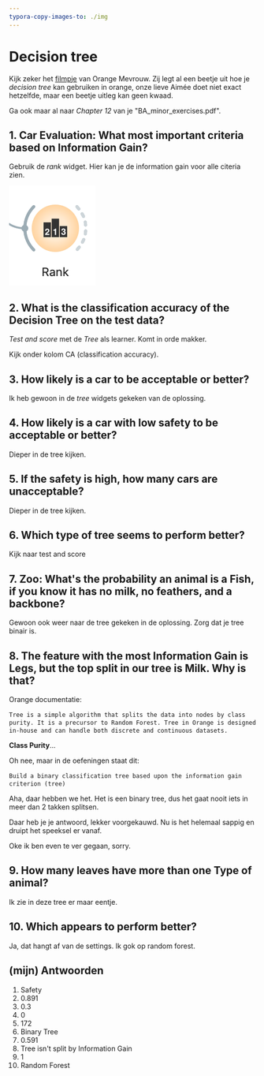 ```yaml
---
typora-copy-images-to: ./img
---
```


# Decision tree

Kijk zeker het [filmpje](https://www.youtube.com/watch?v=D6zd7m2aYqU&vl=en) van Orange Mevrouw. Zij legt al een beetje uit hoe je *decision tree* kan gebruiken in orange, onze lieve Aimée doet niet exact hetzelfde, maar een beetje uitleg kan geen kwaad.

Ga ook maar al naar *Chapter 12* van je "BA_minor_exercises.pdf".



## 1. Car Evaluation: What most important criteria based on Information Gain?

Gebruik de *rank* widget. Hier kan je de information gain voor alle citeria zien.

![image-20200510173632997](img/image-20200510173632997.png)

## 2. What is the classification accuracy of the Decision Tree on the test data?

*Test and score* met de *Tree* als learner. Komt in orde makker.

Kijk onder kolom CA (classification accuracy).

## 3. How likely is a car to be acceptable or better?

Ik heb gewoon in de *tree* widgets gekeken van de oplossing. 

## 4. How likely is a car with low safety to be acceptable or better?

Dieper in de tree kijken. 

## 5. If the safety is high, how many cars are unacceptable?

Dieper in de tree kijken.

## 6. Which type of tree seems to perform better?

Kijk naar test and score

## 7. Zoo: What's the probability an animal is a Fish, if you know it has no milk, no feathers, and a backbone?

Gewoon ook weer naar de tree gekeken in de oplossing. Zorg dat je tree binair is. 

## 8. The feature with the most Information Gain is Legs, but the top split in our tree is Milk. Why is that?

Orange documentatie:

```
Tree is a simple algorithm that splits the data into nodes by class purity. It is a precursor to Random Forest. Tree in Orange is designed in-house and can handle both discrete and continuous datasets.
```

**Class Purity**... 

Oh nee, maar in de oefeningen staat dit: 

```
Build a binary classification tree based upon the information gain criterion (tree)
```

Aha, daar hebben we het. Het is een binary tree, dus het gaat nooit iets in meer dan 2 takken splitsen.

Daar heb je je antwoord, lekker voorgekauwd. Nu is het helemaal sappig en druipt het speeksel er vanaf.

Oke ik ben even te ver gegaan, sorry.

## 9. How many leaves have more than one Type of animal?

Ik zie in deze tree er maar eentje.

## 10. Which appears to perform better?

Ja, dat hangt af van de settings. Ik gok op random forest.

## (mijn) Antwoorden

1. Safety
2. 0.891
3. 0.3
4. 0
5. 172
6. Binary Tree
7. 0.591
8. Tree isn't split by Information Gain
9. 1
10. Random Forest
